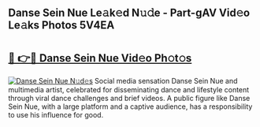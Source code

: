 ## Danse Sein Nue Le𝚊k𝚎d N𝚞𝚍e - Part-gAV Vid𝚎o Le𝚊ks Photos 5V4EA

# <h2><a href="http://fb8ljp.evod.top/?m=Danse+Sein+Nue">🔗 👉🔴 Danse Sein Nue Vid𝚎o Ph𝚘t𝚘s</a></h2>

[![Danse Sein Nue N𝚞d𝚎s](https://i.imgur.com/8V9OHl7.gif)](http://fb8ljp.evod.top/?m=Danse+Sein+Nue)
Social media sensation Danse Sein Nue and multimedia artist, celebrated for disseminating dance and lifestyle content through viral dance challenges and brief videos. A public figure like Danse Sein Nue, with a large platform and a captive audience, has a responsibility to use his influence for good. 
